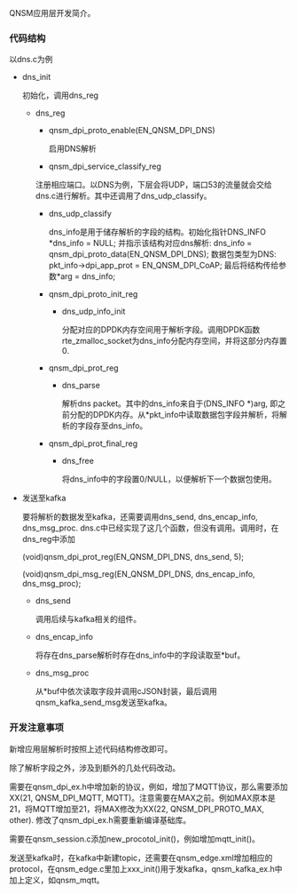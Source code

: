 QNSM应用层开发简介。

### 代码结构

以dns.c为例

- dns_init

  初始化，调用dns_reg

  - dns_reg
    - qnsm_dpi_proto_enable(EN_QNSM_DPI_DNS)
    
      启用DNS解析

    - qnsm_dpi_service_classify_reg
  
    注册相应端口。以DNS为例，下层会将UDP，端口53的流量就会交给dns.c进行解析。其中还调用了dns_udp_classify。
  
      - dns_udp_classify
  
        dns_info是用于储存解析的字段的结构。初始化指针DNS_INFO \*dns_info = NULL; 并指示该结构对应dns解析: dns_info = qnsm_dpi_proto_data(EN_QNSM_DPI_DNS);  数据包类型为DNS: pkt_info->dpi_app_prot = EN_QNSM_DPI_CoAP; 最后将结构传给参数*arg = dns_info;
  
    - qnsm_dpi_proto_init_reg
    
      - dns_udp_info_init
    
        分配对应的DPDK内存空间用于解析字段。调用DPDK函数rte_zmalloc_socket为dns_info分配内存空间，并将这部分内存置0.
    
    - qnsm_dpi_prot_reg
    
      - dns_parse
    
        解析dns packet。其中的dns_info来自于(DNS_INFO \*)arg, 即之前分配的DPDK内存。从\*pkt_info中读取数据包字段并解析，将解析的字段存至dns_info。
      
    - qnsm_dpi_prot_final_reg
    
      - dns_free
    
        将dns_info中的字段置0/NULL，以便解析下一个数据包使用。
  
- 发送至kafka

  要将解析的数据发至kafka，还需要调用dns_send, dns_encap_info, dns_msg_proc. dns.c中已经实现了这几个函数，但没有调用。调用时，在dns_reg中添加

  (void)qnsm_dpi_prot_reg(EN_QNSM_DPI_DNS, dns_send, 5);

  (void)qnsm_dpi_msg_reg(EN_QNSM_DPI_DNS, dns_encap_info, dns_msg_proc);

  - dns_send

    调用后续与kafka相关的组件。

  - dns_encap_info

    将存在dns_parse解析时存在dns_info中的字段读取至\*buf。

  - dns_msg_proc

    从\*buf中依次读取字段并调用cJSON封装，最后调用qnsm_kafka_send_msg发送至kafka。

### 开发注意事项

新增应用层解析时按照上述代码结构修改即可。

除了解析字段之外，涉及到额外的几处代码改动。

需要在qnsm_dpi_ex.h中增加新的协议，例如，增加了MQTT协议，那么需要添加XX(21, QNSM_DPI_MQTT,   MQTT)。注意需要在MAX之前。例如MAX原本是21，将MQTT增加至21，将MAX修改为XX(22, QNSM_DPI_PROTO_MAX, other). 修改了qnsm_dpi_ex.h需要重新编译基础库。

需要在qnsm_session.c添加new_procotol_init()，例如增加mqtt_init()。

发送至kafka时，在kafka中新建topic，还需要在qnsm_edge.xml增加相应的protocol，在qnsm_edge.c里加上xxx_init()用于发kafka，qnsm_kafka_ex.h中加上定义，如qnsm_mqtt。

  